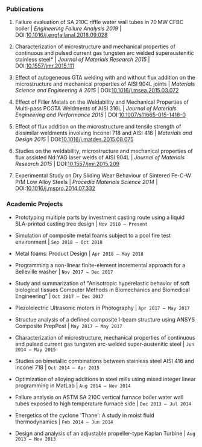 <!---
No Title
-->

### Publications

1. Failure evaluation of SA 210C riffle water wall tubes in 70 MW CFBC boiler
 | *Engineering Failure Analysis 2019*
 | DOI:<a href="https://doi.org/10.1016/j.engfailanal.2018.09.028" target="_blank">10.1016/j.engfailanal.2018.09.028</a>

2. Characterization of microstructure and mechanical properties of continuous and pulsed current gas tungsten arc welded superaustenitic stainless steel*
 | *Journal of Materials Research 2015*
 | DOI:<a href="https://doi.org/10.1557/jmr.2015.111" target="_blank">10.1557/jmr.2015.111</a>

3. Effect of autogeneous GTA welding with and without flux addition on the microstructure and mechanical properties of AISI 904L joints
 | *Materials Science and Engineering A 2015*
 | DOI:<a href="https://doi.org/10.1016/j.msea.2015.03.072" target="_blank">10.1016/j.msea.2015.03.072</a>

4. Effect of Filler Metals on the Weldability and Mechanical Properties of Multi-pass PCGTA Weldments of AISI 316L
 | *Journal of Materials Engineering and Performance 2015*
 | DOI:<a href="https://doi.org/10.1007/s11665-015-1418-0" target="_blank">10.1007/s11665-015-1418-0</a>

5. Effect of flux addition on the microstructure and tensile strength of dissimilar weldments involving Inconel 718 and AISI 416
 | *Materials and Design 2015*
 | DOI:<a href="https://doi.org/10.1016/j.matdes.2015.08.075" target="_blank">10.1016/j.matdes.2015.08.075</a>

6. Studies on the weldability, microstructure and mechanical properties of flux assisted Nd:YAG laser welds of AISI 904L
 | *Journal of Materials Research 2015*
 | DOI:<a href="https://doi.org/10.1557/jmr.2015.209" target="_blank">10.1557/jmr.2015.209</a>

7. Experimental Study on Dry Sliding Wear Behaviour of Sintered Fe-C-W P/M Low Alloy Steels
 | *Procedia Materials Science 2014*
 | DOI:<a href="https://doi.org/10.1016/j.mspro.2014.07.332" target="_blank">10.1016/j.mspro.2014.07.332</a>

### Academic Projects

* Prototyping multiple parts by investment casting route using a liquid SLA-printed casting tree design 
| `Nov 2018 – Present`

* Simulation of composite metal foams subject to a pool fire test environment
| `Sep 2018 – Oct 2018`

* Metal foams: Product Design
| `Apr 2018 – May 2018`

* Programming a non-linear finite-element incremental approach for a Belleville washer
| `Nov 2017 – Dec 2017`

* Study and summarization of "Anisotropic hyperelastic behavior of soft biological tissues Computer Methods in Biomechanics and Biomedical Engineering"
| `Oct 2017 – Dec 2017`

* Piezolelectric Ultrasonic motors in Photography
| `Apr 2017 – May 2017`

* Structue analysis of a defined composite I-beam structure using ANSYS Composite PrepPost
| `May 2017 – May 2017`

*  Characterization of microstructure, mechanical properties of continuous and pulsed current gas tungsten arc-welded super-austenitic steel
| `Jun 2014 – May 2015`

* Studies on bimetallic combinations between stainless steel AISI 416 and Inconel 718
| `Oct 2014 – Apr 2015`

* Optimization of alloying additions in steel mills using mixed integer linear programming in MatLab
| `Aug 2014 – Nov 2014`

* Failure analysis on ASTM SA 210C vertical furnace boiler water wall tubes exposed to high temperature furnace side
| `Dec 2013 – Jul 2014`

* Energetics of the cyclone 'Thane': A study in moist fluid thermodynamics
| `Feb 2014 – Jun 2014`

* Design and analysis of an adjustable propeller-type Kaplan Turbine
| `Aug 2013 – Nov 2013`
